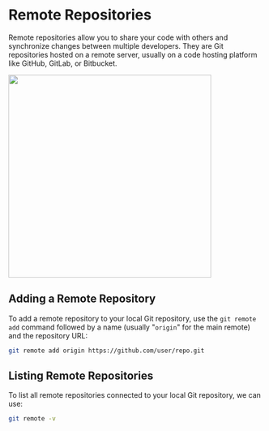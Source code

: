 # Remote Repositories

Remote repositories allow you to share your code with others and synchronize changes between multiple developers. They are Git repositories hosted on a remote server, usually on a code hosting platform like GitHub, GitLab, or Bitbucket.

<img src="../images/git-remote.png" alt="" style="width: 400px;"/>

## Adding a Remote Repository

To add a remote repository to your local Git repository, use the `git remote add` command followed by a name (usually "`origin`" for the main remote) and the repository URL:

```bash
git remote add origin https://github.com/user/repo.git
```

## Listing Remote Repositories

To list all remote repositories connected to your local Git repository, we can use:

```bash
git remote -v
```
